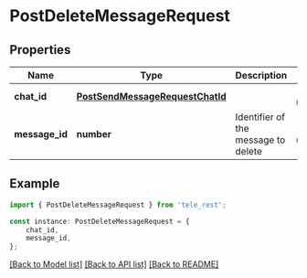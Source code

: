 # PostDeleteMessageRequest


## Properties

Name | Type | Description | Notes
------------ | ------------- | ------------- | -------------
**chat_id** | [**PostSendMessageRequestChatId**](PostSendMessageRequestChatId.md) |  | [default to undefined]
**message_id** | **number** | Identifier of the message to delete | [default to undefined]

## Example

```typescript
import { PostDeleteMessageRequest } from 'tele_rest';

const instance: PostDeleteMessageRequest = {
    chat_id,
    message_id,
};
```

[[Back to Model list]](../README.md#documentation-for-models) [[Back to API list]](../README.md#documentation-for-api-endpoints) [[Back to README]](../README.md)
